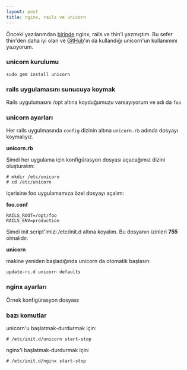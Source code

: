```yaml
---
layout: post
title: nginx, rails ve unicorn
---
```


Önceki yazılarımdan [birinde](http://ecylmz.com/107/nginx-rails-ve-thin/) nginx, rails ve thin'i yazmıştım. Bu sefer
thin'den daha iyi olan ve [GitHub](https://github.com/blog/517-unicorn)'ın da kullandığı unicorn'un kullanımını yazıyorum.

### unicorn kurulumu

	sudo gem install unicorn

### rails uygulamasını sunucuya koymak

Rails uygulumasını /opt altına koyduğumuzu varsayıyorum ve adı da `foo`

### unicorn ayarları

Her rails uygulmasında `config` dizinin altına `unicorn.rb` adında dosyayı
koymalıyız.

**unicorn.rb**

<script src="https://gist.github.com/1621720.js"> </script>

Şimdi her uygulama için konfigürasyon dosyası açacağımız dizini oluşturalım:

	# mkdir /etc/unicorn
	# cd /etc/unicorn

içerisine foo uygulamamıza özel dosyayı açalım:

**foo.conf**

	RAILS_ROOT=/opt/foo
	RAILS_ENV=production

Şimdi init script'imizi /etc/init.d altına koyalım. Bu dosyanın izinleri **755**
olmalıdır.

**unicorn**

<script src="https://gist.github.com/1620127.js"> </script>


makine yeniden başladığında unicorn da otomatik başlasın:

	update-rc.d unicorn defaults

### nginx ayarları

Örnek konfigürasyon dosyası:

<script src="https://gist.github.com/1621565.js"> </script>

### bazı komutlar

unicorn'u başlatmak-durdurmak için:

	# /etc/init.d/unicorn start-stop

nginx'i başlatmak-durdurmak için:

	# /etc/init.d/nginx start-stop
